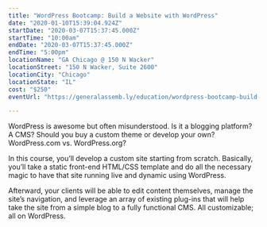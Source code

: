 ```yaml
---
title: "WordPress Bootcamp: Build a Website with WordPress"
date: "2020-01-10T15:39:04.924Z"
startDate: "2020-03-07T15:37:45.000Z"
startTime: "10:00am"
endDate: "2020-03-07T15:37:45.000Z"
endTime: "5:00pm"
locationName: "GA Chicago @ 150 N Wacker"
locationStreet: "150 N Wacker, Suite 2600"
locationCity: "Chicago"
locationState: "IL"
cost: "$250"
eventUrl: "https://generalassemb.ly/education/wordpress-bootcamp-build-a-website-with-wordpress--2/chicago/95447"

---
```


WordPress is awesome but often misunderstood. Is it a blogging platform? A CMS? Should you buy a custom theme or develop your own? WordPress.com vs. WordPress.org?

In this course, you’ll develop a custom site starting from scratch. Basically, you’ll take a static front-end HTML/CSS template and do all the necessary magic to have that site running live and dynamic using WordPress.

Afterward, your clients will be able to edit content themselves, manage the site’s navigation, and leverage an array of existing plug-ins that will help take the site from a simple blog to a fully functional CMS. All customizable; all on WordPress.

